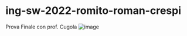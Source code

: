 # ing-sw-2022-romito-roman-crespi
Prova Finale con prof. Cugola
![image](https://user-images.githubusercontent.com/100211656/158979476-5ec96f53-0aeb-411f-8213-95391322a81d.png)
